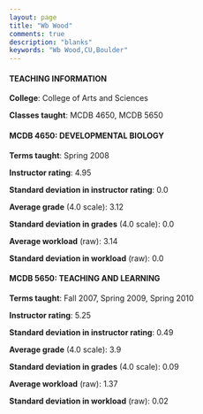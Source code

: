 ```yaml
---
layout: page
title: "Wb Wood" 
comments: true
description: "blanks"
keywords: "Wb Wood,CU,Boulder"
---
```

<head>
<script src="https://ajax.googleapis.com/ajax/libs/jquery/2.1.3/jquery.min.js"></script>
<script src="https://dl.dropboxusercontent.com/s/pc42nxpaw1ea4o9/highcharts.js?dl=0"></script>
<!-- <script src="../assets/js/highcharts.js"></script> -->
<style type="text/css">@font-face {
	font-family: "Bebas Neue";
	src: url(https://www.filehosting.org/file/details/544349/BebasNeue Regular.otf) format("opentype");
	}
	h1.Bebas { 
		font-family: "Bebas Neue", Verdana, Tahoma;
	}
</style>
</head>
	   
#### TEACHING INFORMATION

**College**: College of Arts and Sciences

**Classes taught**: MCDB 4650, MCDB 5650

#### MCDB 4650: DEVELOPMENTAL BIOLOGY

**Terms taught**: Spring 2008

**Instructor rating**: 4.95

**Standard deviation in instructor rating**: 0.0

**Average grade** (4.0 scale): 3.12

**Standard deviation in grades** (4.0 scale): 0.0

**Average workload** (raw): 3.14

**Standard deviation in workload** (raw): 0.0

#### MCDB 5650: TEACHING AND LEARNING

**Terms taught**: Fall 2007, Spring 2009, Spring 2010

**Instructor rating**: 5.25

**Standard deviation in instructor rating**: 0.49

**Average grade** (4.0 scale): 3.9

**Standard deviation in grades** (4.0 scale): 0.09

**Average workload** (raw): 1.37

**Standard deviation in workload** (raw): 0.02

